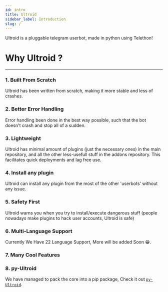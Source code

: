 ```yaml
---
id: intro
title: Ultroid
sidebar_label: Introduction
slug: /
---
```


Ultroid is a pluggable telegram userbot, made in python using Telethon!

# Why Ultroid ?
---
### 1. Built From Scratch

Ultroid has been written from scratch, making it more stable and less of crashes.

### 2. Better Error Handling

Error handling been done in the best way possible, such that the bot doesn't crash and stop all of a sudden.

### 3. Lightweight

Ultroid has minimal amount of plugins (just the necessary ones) in the main repository, and all the other less-usefull stuff in the addons repository. This facilitates quick deployments and lag free use.

### 4. Install any plugin

Ultroid can install any plugin from the most of the other 'userbots' without any issue.

### 5. Safety First

Ultroid warns you when you try to install/execute dangerous stuff (people nowadays make plugins to hack user accounts, Ultroid is safe)

### 6. Multi-Language Support

Currently We Have 22 Language Support, More will be added Soon 😁.

### 7. Many Cool Features

### 8. py-Ultroid

We have managed to pack the core into a pip package, Check it out [`py-Ultroid`](https://pypi.org/project/py-Ultroid/).

